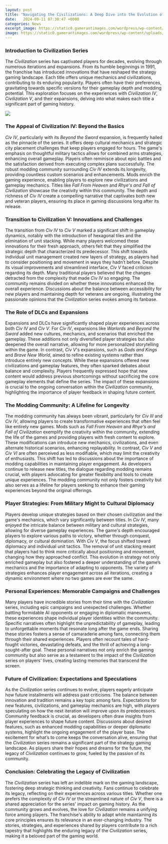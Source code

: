 ```yaml
---
layout: post
title: "Navigating the Civilizations: A Deep Dive into the Evolution of the Series"
date:   2024-09-11 07:30:47 +0000
categories: News
excerpt_image: https://static0.gamerantimages.com/wordpress/wp-content/uploads/2023/03/civ-6-1.jpg
image: https://static0.gamerantimages.com/wordpress/wp-content/uploads/2023/03/civ-6-1.jpg
---
```


### Introduction to Civilization Series
The *Civilization* series has captivated players for decades, evolving through numerous iterations and expansions. From its humble beginnings in 1991, the franchise has introduced innovations that have reshaped the strategy gaming landscape. Each title offers unique mechanics and civilizations, contributing to its enduring popularity. Players often have their preferences, gravitating towards specific versions for their gameplay depth and modding potential. This exploration focuses on the experiences with *Civilization IV*, *Civilization V*, and their expansions, delving into what makes each title a significant part of gaming history.

![](https://static0.gamerantimages.com/wordpress/wp-content/uploads/2023/03/civ-6-1.jpg)
### The Appeal of Civilization IV: Beyond the Basics
*Civ IV*, particularly with its *Beyond the Sword* expansion, is frequently hailed as the pinnacle of the series. It offers deep cultural mechanics and strategic city placement challenges that keep players engaged for hours. The game's emphasis on thoughtful military tactics allows for combined arms strategies, enhancing overall gameplay. Players often reminisce about epic battles and the satisfaction derived from executing complex plans successfully. 
The robust modding community surrounding *Civ IV* extends its longevity, providing countless custom scenarios and enhancements. Mods enrich the gaming experience, enabling players to explore new civilizations and gameplay mechanics. Titles like *Fall From Heaven* and *Rhye's and Fall of Civilization* showcase the creativity within this community. The depth and richness of *Civ IV* create a compelling narrative that captivates both new and veteran players, ensuring its place in gaming discussions long after its release.
### Transition to Civilization V: Innovations and Challenges
The transition from *Civ IV* to *Civ V* marked a significant shift in gameplay dynamics, notably with the introduction of hexagonal tiles and the elimination of unit stacking. While many players welcomed these innovations for their fresh approach, others felt that they simplified the strategic depth that characterized its predecessor. This shift towards individual unit management created new layers of strategy, as players had to consider positioning and movement in ways they hadn’t before.
Despite its visual improvements and streamlined interface, *Civ V* faced criticism regarding its depth. Many traditional players believed that the changes detracted from the complexity that made *Civ IV* so engaging. The community remains divided on whether these innovations enhanced the overall experience. Discussions about the balance between accessibility for new players and maintaining depth for veterans are ongoing, illustrating the passionate opinions that the *Civilization* series evokes among its fanbase.
### The Role of DLCs and Expansions
Expansions and DLCs have significantly shaped player experiences across both *Civ IV* and *Civ V*. For *Civ IV*, expansions like *Warlords* and *Beyond the Sword* added new cultures, mechanics, and scenarios that enriched the gameplay. These additions not only diversified player strategies but also deepened the overall narrative, allowing for more personalized storytelling within the game.
In contrast, *Civ V*'s expansions, such as *Gods and Kings* and *Brave New World*, aimed to refine existing systems rather than introduce entirely new concepts. While these expansions offered new civilizations and gameplay features, they often sparked debates about balance and complexity. Players frequently expressed hope that new content would address previous shortcomings without sacrificing the core gameplay elements that define the series. The impact of these expansions is crucial to the ongoing conversation within the *Civilization* community, highlighting the importance of player feedback in shaping future content.
### The Modding Community: A Lifeline for Longevity
The modding community has always been vibrant, particularly for *Civ III* and *Civ IV*, allowing players to create transformative experiences that often feel like entirely new games. Mods such as *Fall From Heaven* and *Rhye's and Fall of Civilization* exemplify the creativity within the community, extending the life of the games and providing players with fresh content to explore. These modifications can introduce new mechanics, civilizations, and even alternate historical scenarios, enhancing replayability.
In contrast, *Civ V* and *Civ VI* are often perceived as less modifiable, which may limit the creativity of enthusiasts. This shift has led to discussions about the importance of modding capabilities in maintaining player engagement. As developers continue to release new titles, the dialogue regarding modding remains crucial, with players advocating for greater flexibility and tools to create unique experiences. The modding community not only fosters creativity but also serves as a lifeline for players seeking to enhance their gaming experiences beyond the original offerings.
### Player Strategies: From Military Might to Cultural Diplomacy
Players develop unique strategies based on their chosen civilization and the game's mechanics, which vary significantly between titles. In *Civ IV*, many enjoyed the intricate balance between military and cultural strategies, allowing for diverse gameplay experiences. The game's depth encouraged players to explore various paths to victory, whether through conquest, diplomacy, or cultural domination.
With *Civ V*, the focus shifted toward diplomacy and individual unit tactics. The removal of unit stacking meant that players had to think more critically about positioning and movement, changing how they approached conflict. This evolution in strategy not only enriched gameplay but also fostered a deeper understanding of the game’s mechanics and the importance of adapting to opponents. The variety of strategies enhances player engagement across all iterations, creating a dynamic environment where no two games are ever the same.
### Personal Experiences: Memorable Campaigns and Challenges
Many players have incredible stories from their time with the *Civilization* series, including epic campaigns and unexpected challenges. Whether battling formidable AI opponents or engaging in diplomatic maneuvers, these experiences shape individual player identities within the community. Specific narratives often highlight the unpredictability of gameplay, leading to unforgettable moments that resonate long after the game ends.
Sharing these stories fosters a sense of camaraderie among fans, connecting them through their shared experiences. Players often recount tales of hard-fought victories, devastating defeats, and the thrill of achieving a long-sought-after goal. These personal narratives not only enrich the gaming community but also serve as a testament to the impact of the *Civilization* series on players' lives, creating lasting memories that transcend the screen.
### Future of Civilization: Expectations and Speculations
As the *Civilization* series continues to evolve, players eagerly anticipate how future installments will address past criticisms. The balance between innovation and tradition remains a key topic among fans. Expectations for new features, civilizations, and gameplay mechanics are high, with players speculating on how the next iteration will improve upon its predecessors.
Community feedback is crucial, as developers often draw insights from player experiences to shape future content. Discussions about desired features, such as enhanced modding capabilities or deeper diplomatic systems, highlight the ongoing engagement of the player base. The excitement for what’s to come keeps the conversation alive, ensuring that the *Civilization* series remains a significant part of the strategy gaming landscape. As players share their hopes and dreams for the future, the legacy of *Civilization* continues to grow, fueled by the passion of its community.
### Conclusion: Celebrating the Legacy of Civilization
The *Civilization* series has left an indelible mark on the gaming landscape, fostering deep strategic thinking and creativity. Fans continue to celebrate its legacy, reflecting on their experiences across various titles. Whether one prefers the complexity of *Civ IV* or the streamlined nature of *Civ V*, there is a shared appreciation for the series' impact on gaming history.
As the community grows and evolves, the love for *Civilization* remains a unifying force among players. The franchise's ability to adapt while maintaining its core principles ensures its relevance in an ever-changing industry. The stories, strategies, and experiences shared by players contribute to a rich tapestry that highlights the enduring legacy of the *Civilization* series, making it a beloved part of the gaming world.